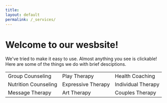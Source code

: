 ```yaml
---
title:
layout: default
permalink: /_services/
---
```

<body>
  <h1>
    Welcome to our wesbsite!
  </h1>
  <p> 
    We've tried to make it easy to use.  Almost anything you see is clickable!  Here are some of the things we do with brief desciptions.
  </p>
  <table>
    <tr>
      <td>Group Counseling</td>
      <td>Play Therapy</td>
      <td>Health Coaching</td>
    </tr>
    <tr>
      <td>Nutrition Counseling</td>
      <td>Expressive Therapy</td>
      <td>Individual Therapy</td>
    </tr>
    <tr>
      <td>Message Therapy</td>
      <td>Art Therapy</td>
      <td>Couples Therapy</td>
    </tr>
  </table>
</body>